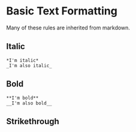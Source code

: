 
# Basic Text Formatting

Many of these rules are inherited from markdown.

## Italic

```
*I'm italic*
_I'm also italic_
```

## Bold

```
**I'm bold**
__I'm also bold__
```

## Strikethrough

```
```

